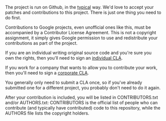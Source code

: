 The project is run on Github, in the [typical](http://producingoss.com) way. 
We'd love to accept your patches and contributions to this project. 
There is just one thing you need to do first.

Contributions to Google projects, even unofficial ones like this, must be accompanied by a Contributor License Agreement. 
This is not a copyright assignment, it simply gives Google permission to use and redistribute your contributions as part of the project.

If you are an individual writing original source code and you're sure you own the rights, then you'll need to sign an
[individual CLA](https://cla.developers.google.com/about/google-individual).

If you work for a company that wants to allow you to contribute your work, then you'll need to sign a [corporate CLA](https://cla.developers.google.com/about/google-corporate).

You generally only need to submit a CLA once, so if you've already submitted one for a different project, you probably don't need to do it again.

After your contribution is included, you will be listed in CONTRIBUTORS.txt and/or AUTHORS.txt: 
CONTRIBUTORS is the official list of people who can contribute (and typically have contributed) code to this repository, while the AUTHORS file lists the copyright holders.
